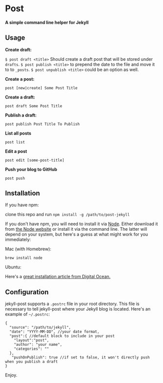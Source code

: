 # Post

#### A simple command line helper for Jekyll

## Usage

__Create draft:__

`$ post draft <title>` Should create a draft post that will be stored under `drafts`. `$ post publish <title>` to prepend the date to the file and move it to to `_posts`. `$ post unpublish <title>` could be an option as well.


__Create a post:__

`post [new|create] Some Post Title`

__Create a draft:__

`post draft Some Post Title`


__Publish a draft:__

`post publish Post Title To Publish`

__List all posts__

`post list`

__Edit a post__

`post edit [some-post-title]`

__Push your blog to GitHub__

`post push`

## Installation

If you have npm:

clone this repo and run
`npm install -g /path/to/post-jekyll`

If you don't have npm, you will need to install it via [Node](http://nodejs.org/). Either download it from [the Node website](http://nodejs.org/) or install it via the command line. The latter will depend on your system, but here's a guess at what might work for you immediately:

Mac (with Homebrew):

`brew install node`

Ubuntu:

Here's a [great installation article from Digital Ocean.][do]

[do]: https://www.digitalocean.com/community/tutorials/how-to-install-node-js-on-an-ubuntu-14-04-server

## Configuration

jekyll-post supports a `.postrc` file in your root directory. This file is necessary to tell jekyll-post where your Jekyll blog is located. Here's an example of `~/.postrc`:

```
{
  "source": "/path/to/jekyll",
  "date": "YYYY-MM-DD", //your date format,
  "post":{ //default block to include in your post
  	"layout":"post",
  	"author": "your name",
  	"categories": ""
  },
   "pushOnPublish": true //if set to false, it won't directly push when you publish a draft
}
```

Enjoy.
